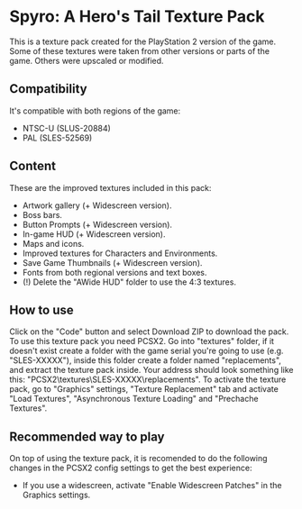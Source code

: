 # Spyro: A Hero's Tail Texture Pack
This is a texture pack created for the PlayStation 2 version of the game. Some of these textures were taken from other versions or parts of the game. Others were upscaled or modified.
## Compatibility
It's compatible with both regions of the game:
-   NTSC-U (SLUS-20884)
-   PAL (SLES-52569)
## Content
These are the improved textures included in this pack:
-   Artwork gallery (+ Widescreen version).
-   Boss bars.
-   Button Prompts (+ Widescreen version).
-   In-game HUD (+ Widescreen version).
-   Maps and icons.
-   Improved textures for Characters and Environments.
-   Save Game Thumbnails (+ Widescreen version).
-   Fonts from both regional versions and text boxes.
-   (!) Delete the "AWide HUD" folder to use the 4:3 textures.
## How to use
Click on the "Code" button and select Download ZIP to download the pack. To use this texture pack you need PCSX2. Go into "textures" folder, if it doesn't exist create a folder with the game serial you're going to use (e.g. "SLES-XXXXX"), inside this folder create a folder named "replacements", and extract the texture pack inside. Your address should look something like this: "PCSX2\textures\SLES-XXXXX\replacements". To activate the texture pack, go to "Graphics" settings, "Texture Replacement" tab and activate "Load Textures", "Asynchronous Texture Loading" and "Prechache Textures".
## Recommended way to play
On top of using the texture pack, it is recomended to do the following changes in the PCSX2 config settings to get the best experience:
-   If you use a widescreen, activate "Enable Widescreen Patches" in the Graphics settings.
